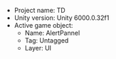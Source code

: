 <!-- UNITY CODE ASSIST INSTRUCTIONS START -->
- Project name: TD
- Unity version: Unity 6000.0.32f1
- Active game object:
  - Name: AlertPannel
  - Tag: Untagged
  - Layer: UI
<!-- UNITY CODE ASSIST INSTRUCTIONS END -->